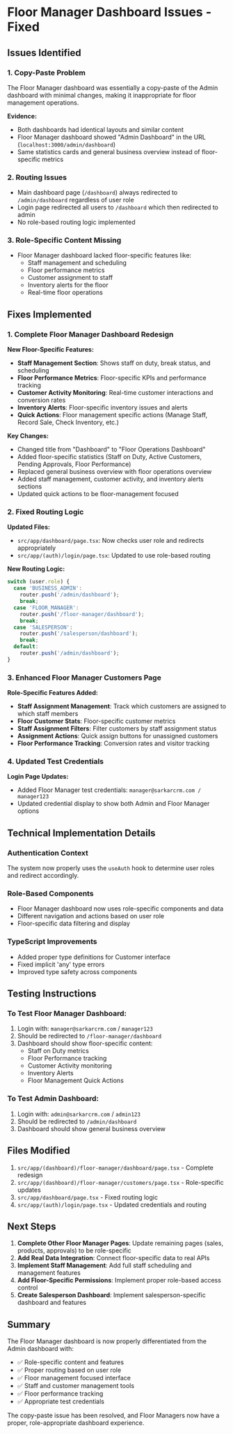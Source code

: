 # Floor Manager Dashboard Issues - Fixed

## Issues Identified

### 1. **Copy-Paste Problem**
The Floor Manager dashboard was essentially a copy-paste of the Admin dashboard with minimal changes, making it inappropriate for floor management operations.

**Evidence:**
- Both dashboards had identical layouts and similar content
- Floor Manager dashboard showed "Admin Dashboard" in the URL (`localhost:3000/admin/dashboard`)
- Same statistics cards and general business overview instead of floor-specific metrics

### 2. **Routing Issues**
- Main dashboard page (`/dashboard`) always redirected to `/admin/dashboard` regardless of user role
- Login page redirected all users to `/dashboard` which then redirected to admin
- No role-based routing logic implemented

### 3. **Role-Specific Content Missing**
- Floor Manager dashboard lacked floor-specific features like:
  - Staff management and scheduling
  - Floor performance metrics
  - Customer assignment to staff
  - Inventory alerts for the floor
  - Real-time floor operations

## Fixes Implemented

### 1. **Complete Floor Manager Dashboard Redesign**

**New Floor-Specific Features:**
- **Staff Management Section**: Shows staff on duty, break status, and scheduling
- **Floor Performance Metrics**: Floor-specific KPIs and performance tracking
- **Customer Activity Monitoring**: Real-time customer interactions and conversion rates
- **Inventory Alerts**: Floor-specific inventory issues and alerts
- **Quick Actions**: Floor management specific actions (Manage Staff, Record Sale, Check Inventory, etc.)

**Key Changes:**
- Changed title from "Dashboard" to "Floor Operations Dashboard"
- Added floor-specific statistics (Staff on Duty, Active Customers, Pending Approvals, Floor Performance)
- Replaced general business overview with floor operations overview
- Added staff management, customer activity, and inventory alerts sections
- Updated quick actions to be floor-management focused

### 2. **Fixed Routing Logic**

**Updated Files:**
- `src/app/dashboard/page.tsx`: Now checks user role and redirects appropriately
- `src/app/(auth)/login/page.tsx`: Updated to use role-based routing

**New Routing Logic:**
```typescript
switch (user.role) {
  case 'BUSINESS_ADMIN':
    router.push('/admin/dashboard');
    break;
  case 'FLOOR_MANAGER':
    router.push('/floor-manager/dashboard');
    break;
  case 'SALESPERSON':
    router.push('/salesperson/dashboard');
    break;
  default:
    router.push('/admin/dashboard');
}
```

### 3. **Enhanced Floor Manager Customers Page**

**Role-Specific Features Added:**
- **Staff Assignment Management**: Track which customers are assigned to which staff members
- **Floor Customer Stats**: Floor-specific customer metrics
- **Staff Assignment Filters**: Filter customers by staff assignment status
- **Assignment Actions**: Quick assign buttons for unassigned customers
- **Floor Performance Tracking**: Conversion rates and visitor tracking

### 4. **Updated Test Credentials**

**Login Page Updates:**
- Added Floor Manager test credentials: `manager@sarkarcrm.com / manager123`
- Updated credential display to show both Admin and Floor Manager options

## Technical Implementation Details

### Authentication Context
The system now properly uses the `useAuth` hook to determine user roles and redirect accordingly.

### Role-Based Components
- Floor Manager dashboard now uses role-specific components and data
- Different navigation and actions based on user role
- Floor-specific data filtering and display

### TypeScript Improvements
- Added proper type definitions for Customer interface
- Fixed implicit 'any' type errors
- Improved type safety across components

## Testing Instructions

### To Test Floor Manager Dashboard:
1. Login with: `manager@sarkarcrm.com` / `manager123`
2. Should be redirected to `/floor-manager/dashboard`
3. Dashboard should show floor-specific content:
   - Staff on Duty metrics
   - Floor Performance tracking
   - Customer Activity monitoring
   - Inventory Alerts
   - Floor Management Quick Actions

### To Test Admin Dashboard:
1. Login with: `admin@sarkarcrm.com` / `admin123`
2. Should be redirected to `/admin/dashboard`
3. Dashboard should show general business overview

## Files Modified

1. `src/app/(dashboard)/floor-manager/dashboard/page.tsx` - Complete redesign
2. `src/app/(dashboard)/floor-manager/customers/page.tsx` - Role-specific updates
3. `src/app/dashboard/page.tsx` - Fixed routing logic
4. `src/app/(auth)/login/page.tsx` - Updated credentials and routing

## Next Steps

1. **Complete Other Floor Manager Pages**: Update remaining pages (sales, products, approvals) to be role-specific
2. **Add Real Data Integration**: Connect floor-specific data to real APIs
3. **Implement Staff Management**: Add full staff scheduling and management features
4. **Add Floor-Specific Permissions**: Implement proper role-based access control
5. **Create Salesperson Dashboard**: Implement salesperson-specific dashboard and features

## Summary

The Floor Manager dashboard is now properly differentiated from the Admin dashboard with:
- ✅ Role-specific content and features
- ✅ Proper routing based on user role
- ✅ Floor management focused interface
- ✅ Staff and customer management tools
- ✅ Floor performance tracking
- ✅ Appropriate test credentials

The copy-paste issue has been resolved, and Floor Managers now have a proper, role-appropriate dashboard experience. 